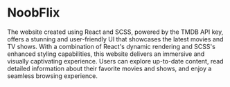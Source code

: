 # NoobFlix

The website created using React and SCSS, powered by the TMDB API key, offers a stunning and user-friendly UI that showcases the latest movies and TV shows. With a combination of React's dynamic rendering and SCSS's enhanced styling capabilities, this website delivers an immersive and visually captivating experience. Users can explore up-to-date content, read detailed information about their favorite movies and shows, and enjoy a seamless browsing experience. 
